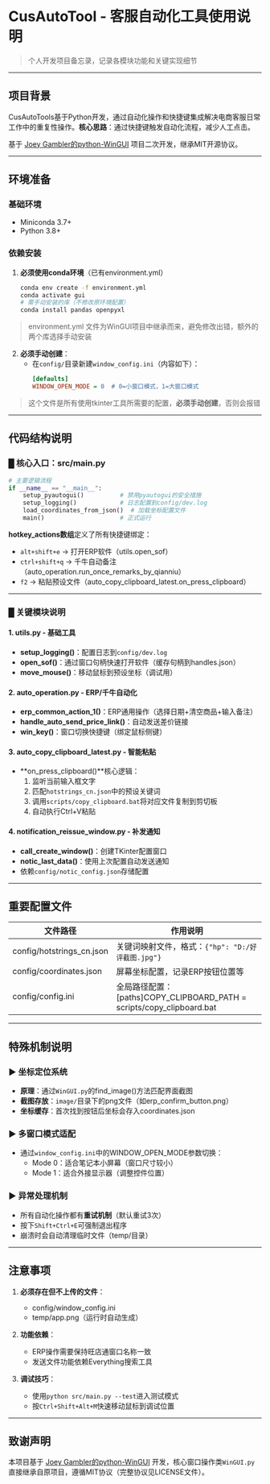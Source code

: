 # CusAutoTool - 客服自动化工具使用说明

> 个人开发项目备忘录，记录各模块功能和关键实现细节

---

## 项目背景
CusAutoTools基于Python开发，通过自动化操作和快捷键集成解决电商客服日常工作中的重复性操作。**核心思路**：通过快捷键触发自动化流程，减少人工点击。

基于 [Joey Gambler的python-WinGUI](https://github.com/JoeyGambler/python-WinGUI) 项目二次开发，继承MIT开源协议。

---

## 环境准备

### 基础环境
- Miniconda 3.7+
- Python 3.8+

### 依赖安装
1. **必须使用conda环境**（已有environment.yml）
   ```bash
   conda env create -f environment.yml
   conda activate gui
   # 需手动安装的库（不修改原环境配置）
   conda install pandas openpyxl
   ```
> environment.yml 文件为WinGUI项目中继承而来，避免修改出错，额外的两个库选择手动安装

2. **必须手动创建**：
   - 在`config/`目录新建`window_config.ini`（内容如下）：
     ```ini
     [defaults]
     WINDOW_OPEN_MODE = 0  # 0=小窗口模式，1=大窗口模式
     ```
> 这个文件是所有使用tkinter工具所需要的配置，**必须手动创建**，否则会报错

---

## 代码结构说明
### █ 核心入口：src/main.py
```python
# 主要逻辑流程
if __name__ == "__main__":
    setup_pyautogui()          # 禁用pyautogui的安全措施
    setup_logging()            # 日志配置到config/dev.log
    load_coordinates_from_json()  # 加载坐标配置文件
    main()                     # 正式运行
```

**hotkey_actions数组**定义了所有快捷键绑定：
- `alt+shift+e` → 打开ERP软件（utils.open_sof）
- `ctrl+shift+q` → 千牛自动备注（auto_operation.run_once_remarks_by_qianniu）
- `f2` → 粘贴预设文件（auto_copy_clipboard_latest.on_press_clipboard）

---

### █ 关键模块说明
#### 1. utils.py - 基础工具
- **setup_logging()**：配置日志到`config/dev.log`
- **open_sof()**：通过窗口句柄快速打开软件（缓存句柄到handles.json）
- **move_mouse()**：移动鼠标到预设坐标（调试用）

#### 2. auto_operation.py - ERP/千牛自动化
- **erp_common_action_1()**：ERP通用操作（选择日期+清空商品+输入备注）
- **handle_auto_send_price_link()**：自动发送差价链接
- **win_key()**：窗口切换快捷键（绑定鼠标侧键）

#### 3. auto_copy_clipboard_latest.py - 智能粘贴
- **on_press_clipboard()**核心逻辑：
  1. 监听当前输入框文字
  2. 匹配`hotstrings_cn.json`中的预设关键词
  3. 调用`scripts/copy_clipboard.bat`将对应文件复制到剪切板
  4. 自动执行Ctrl+V粘贴

#### 4. notification_reissue_window.py - 补发通知
- **call_create_window()**：创建TKinter配置窗口
- **notic_last_data()**：使用上次配置自动发送通知
- 依赖`config/notic_config.json`存储配置

---

## 重要配置文件
| 文件路径                   | 作用说明                                                                 |
|---------------------------|--------------------------------------------------------------------------|
| config/hotstrings_cn.json | 关键词映射文件，格式：`{"hp": "D:/好评截图.jpg"}`                        |
| config/coordinates.json   | 屏幕坐标配置，记录ERP按钮位置等                                         |
| config/config.ini         | 全局路径配置：[paths]COPY_CLIPBOARD_PATH = scripts/copy_clipboard.bat  |

---

## 特殊机制说明
### ▶ 坐标定位系统
- **原理**：通过`WinGUI.py`的find_image()方法匹配界面截图
- **截图存放**：`image/`目录下的png文件（如erp_confirm_button.png）
- **坐标缓存**：首次找到按钮后坐标会存入coordinates.json

### ▶ 多窗口模式适配
- 通过`window_config.ini`中的WINDOW_OPEN_MODE参数切换：
  - Mode 0：适合笔记本小屏幕（窗口尺寸较小）
  - Mode 1：适合外接显示器（调整控件位置）

### ▶ 异常处理机制
- 所有自动化操作都有**重试机制**（默认重试3次）
- 按下`Shift+Ctrl+E`可强制退出程序
- 崩溃时会自动清理临时文件（temp/目录）

---

## 注意事项
1. **必须存在但不上传的文件**：
   - config/window_config.ini
   - temp/app.png（运行时自动生成）

2. **功能依赖**：
   - ERP操作需要保持旺店通窗口名称一致
   - 发送文件功能依赖Everything搜索工具

3. **调试技巧**：
   - 使用`python src/main.py --test`进入测试模式
   - 按`Ctrl+Shift+Alt+M`快速移动鼠标到调试位置

---

## 致谢声明
本项目基于 [Joey Gambler的python-WinGUI](https://github.com/JoeyGambler/python-WinGUI) 开发，核心窗口操作类`WinGUI.py`直接继承自原项目，遵循MIT协议（完整协议见LICENSE文件）。

